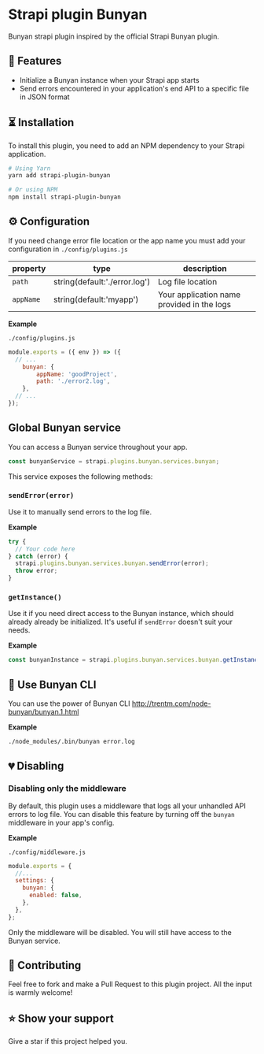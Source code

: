 # Strapi plugin Bunyan

Bunyan strapi plugin inspired by the official Strapi Bunyan plugin.

## 🧾 Features

- Initialize a Bunyan instance when your Strapi app starts
- Send errors encountered in your application's end API to a specific file in JSON format

## ⏳ Installation

To install this plugin, you need to add an NPM dependency to your Strapi application.

```sh
# Using Yarn
yarn add strapi-plugin-bunyan

# Or using NPM
npm install strapi-plugin-bunyan
```

## ⚙ Configuration

If you need change error file location or the app name you must add your configuration in `./config/plugins.js`

| property       | type  | description                                                                                                                                                                              |
| -------------- | ---------------- | ---------------------------------------------------------------------------------------------------------------------------------------------------------------------------------------- |
| `path`          | string(default:'./error.log')  | Log file location                                                                     |
| `appName` | string(default:'myapp') | Your application name provided in the logs                                                                         |

**Example**

`./config/plugins.js`

```js
module.exports = ({ env }) => ({
  // ...
    bunyan: {
        appName: 'goodProject',
        path: './error2.log',
    },
  // ...
});
```

## Global Bunyan service

You can access a Bunyan service throughout your app.

```js
const bunyanService = strapi.plugins.bunyan.services.bunyan;
```

This service exposes the following methods:

### `sendError(error)`

Use it to manually send errors to the log file. 

**Example**

```js
try {
  // Your code here
} catch (error) {
  strapi.plugins.bunyan.services.bunyan.sendError(error);
  throw error;
}
```

### `getInstance()`

Use it if you need direct access to the Bunyan instance, which should already already be initialized. It's useful if `sendError` doesn't suit your needs.

**Example**

```js
const bunyanInstance = strapi.plugins.bunyan.services.bunyan.getInstance();
```

## 🎉 Use Bunyan CLI

You can use the power of Bunyan CLI http://trentm.com/node-bunyan/bunyan.1.html

**Example**

```sh
./node_modules/.bin/bunyan error.log
```

## 💔 Disabling

### Disabling only the middleware

By default, this plugin uses a middleware that logs all your unhandled API errors to log file. You can disable this feature by turning off the `bunyan` middleware in your app's config.

**Example**

`./config/middleware.js`

```js
module.exports = {
  //...
  settings: {
    bunyan: {
      enabled: false,
    },
  },
};
```

Only the middleware will be disabled. You will still have access to the Bunyan service.

## 🤝 Contributing

Feel free to fork and make a Pull Request to this plugin project. All the input is warmly welcome!

## ⭐️ Show your support

Give a star if this project helped you.